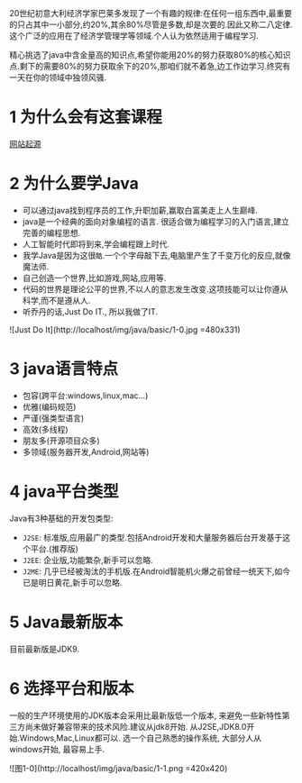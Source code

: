 <div class="jumbotron">
<p>20世纪初意大利经济学家巴莱多发现了一个有趣的规律:在任何一组东西中,最重要的只占其中一小部分,约20%,其余80%尽管是多数,却是次要的.因此又称二八定律. 这个广泛的应用在了经济学管理学等领域.个人认为依然适用于编程学习.</p>
<p>精心挑选了java中含金量高的知识点,希望你能用20%的努力获取80%的核心知识点.剩下的需要80%的努力获取余下的20%,那咱们就不着急,边工作边学习.终究有一天在你的领域中独领风骚.</p>
</div>


1 为什么会有这套课程
===
[网站起源](http://localhost/about.html)

2 为什么要学Java
===

- 可以通过java找到程序员的工作,升职加薪,赢取白富美走上人生巅峰.
- java是一个经典的面向对象编程的语言. 很适合做为编程学习的入门语言,建立完善的编程思想.
- 人工智能时代即将到来,学会编程跟上时代.
- 我学Java是因为这很`酷`.一个个字母敲下去,电脑里产生了千变万化的反应,就像魔法师.
- 自己创造一个世界,比如游戏,网站,应用等.
- 代码的世界是理论公平的世界,不以人的意志发生改变.这项技能可以让你遵从科学,而不是遵从人.
- 听乔丹的话,Just Do IT., 所以我做了IT.

![Just Do It](http://localhost/img/java/basic/1-0.jpg =480x331)

3 java语言特点
===

- 包容(跨平台:windows,linux,mac...)   
- 优雅(编码规范)   
- 严谨(强类型语言)  
- 高效(多线程)   
- 朋友多(开源项目众多)   
- 多领域(服务器开发,Android,网站等)   

4 java平台类型
===
Java有3种基础的开发包类型:   
- `J2SE`: 标准版,应用最广的类型.包括Android开发和大量服务器后台开发基于这个平台.(推荐版)   
- `J2EE`: 企业版,功能繁杂,新手可以忽略.   
- `J2ME`: 几乎已经被淘汰的手机版.在Android智能机火爆之前曾经一统天下,如今已是明日黄花,新手可以忽略.   

5 Java最新版本
===

目前最新版是JDK9.

6 选择平台和版本
===

一般的生产环境使用的JDK版本会采用比最新版低一个版本, 来避免一些新特性第三方尚未做好兼容带来的技术风险.建议从jdk8开始.
从J2SE,JDK8.0开始.Windows,Mac,Linux都可以. 选一个自己熟悉的操作系统, 大部分人从windows开始, 最容易上手.

![图1-0](http://localhost/img/java/basic/1-1.png =420x420)